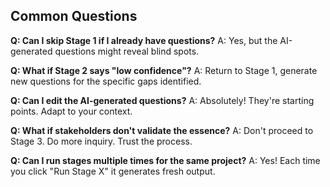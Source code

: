 ## **Common Questions**

**Q: Can I skip Stage 1 if I already have questions?**
A: Yes, but the AI-generated questions might reveal blind spots.

**Q: What if Stage 2 says "low confidence"?**
A: Return to Stage 1, generate new questions for the specific gaps identified.

**Q: Can I edit the AI-generated questions?**
A: Absolutely! They're starting points. Adapt to your context.

**Q: What if stakeholders don't validate the essence?**
A: Don't proceed to Stage 3. Do more inquiry. Trust the process.

**Q: Can I run stages multiple times for the same project?**
A: Yes! Each time you click "Run Stage X" it generates fresh output.
